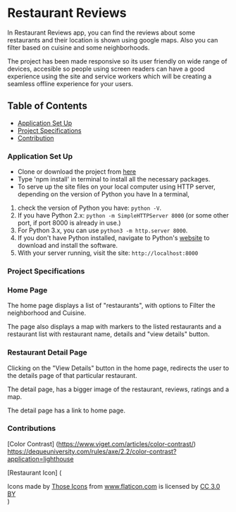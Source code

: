 # Restaurant Reviews

In Restaurant Reviews app, you can find the reviews about some restaurants and their location is shown using google maps. Also you can filter based on cuisine and some neighborhoods.

The project has been made responsive so its user friendly on wide range of devices, accesible so people using screen readers can have a good experience using the site and service workers which 
will be creating a seamless offline experience for your users.

## Table of Contents

- [Application Set Up](#application-setup)
- [Project Specifications](#project-specifications)
- [Contribution](#contribution)

### Application Set Up

* Clone or download the project from [here](https://github.com/div88/mws-restaurant.git)
* Type 'npm install' in terminal to install all the necessary packages.
* To serve up the site files on your local computer using HTTP server, depending on the version of Python you have
In a terminal, 
1. check the version of Python you have: `python -V`. 
2. If you have Python 2.x: `python -m SimpleHTTPServer 8000` (or some other port, if port 8000 is already in use.) 
3. For Python 3.x, you can use `python3 -m http.server 8000`. 
4. If you don't have Python installed, navigate to Python's [website](https://www.python.org/) to download and install the software.
5. With your server running, visit the site: `http://localhost:8000`


### Project Specifications

### Home Page
The home page displays a list of "restaurants", with options to Filter the neighborhood and Cuisine.

The page also displays a map with markers to the listed restaurants and a restaurant list with restaurant name, details and "view details" button.

### Restaurant Detail Page

Clicking on the "View Details" button in the home page, redirects the user to the details page of that particular restaurant.

The detail page, has a bigger image of the restaurant, reviews, ratings and a map.

The detail page has a link to home page.

### Contributions

[Color Contrast] (https://www.viget.com/articles/color-contrast/)
https://dequeuniversity.com/rules/axe/2.2/color-contrast?application=lighthouse

[Restaurant Icon] (<div>Icons made by <a href="https://www.flaticon.com/authors/those-icons" title="Those Icons">Those Icons</a> from <a href="https://www.flaticon.com/" title="Flaticon">www.flaticon.com</a> is licensed by <a href="http://creativecommons.org/licenses/by/3.0/" title="Creative Commons BY 3.0" target="_blank">CC 3.0 BY</a></div>)


